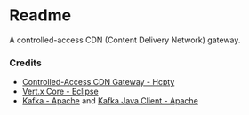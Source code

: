 # Readme
A controlled-access CDN (Content Delivery Network) gateway.

### Credits
- [Controlled-Access CDN Gateway - Hcpty](https://github.com/hcpty/controlled-access-cdn-gateway)
- [Vert.x Core - Eclipse](https://github.com/eclipse-vertx/vert.x)
- [Kafka - Apache](https://github.com/apache/kafka) and [Kafka Java Client - Apache](https://github.com/apache/kafka/tree/trunk/clients/src/main/java/org/apache/kafka/clients)

